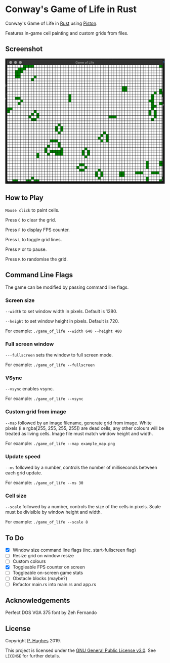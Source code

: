 # Conway's Game of Life in Rust

Conway's Game of Life in [Rust](https://github.com/rust-lang/rust) using [Piston](https://github.com/PistonDevelopers/piston).

Features in-game cell painting and custom grids from files.

## Screenshot

![screenshot](https://raw.githubusercontent.com/phugh/game-of-life/master/game-of-life.png)

## How to Play

```Mouse click``` to paint cells.

Press ```C``` to clear the grid.

Press ```F``` to display FPS counter.

Press ```L``` to toggle grid lines.

Press ```P``` or to pause.

Press ```R``` to randomise the grid.


## Command Line Flags

The game can be modified by passing command line flags.

### Screen size
```--width``` to set window width in pixels. Default is 1280.

```--height``` to set window height in pixels. Default is 720.

For example:
```./game_of_life --width 640 --height 480```

### Full screen window
```---fullscreen``` sets the window to full screen mode.

For example:
```./game_of_life --fullscreen```

### VSync
```--vsync``` enables vsync.

For example:
```./game_of_life --vsync```

### Custom grid from image
```--map``` followed by an image filename, generate grid from image. White pixels (i.e rgba[255, 255, 255, 255]) are dead cells, any other colours will be treated as living cells. Image file must match window height and width.

For example:
```./game_of_life --map example_map.png```

### Update speed
```--ms``` followed by a number, controls the number of milliseconds between each grid update.

For example:
```./game_of_life --ms 30```

### Cell size
```--scale``` followed by a number, controls the size of the cells in pixels. Scale must be divisible by window height and width.

For example:
```./game_of_life --scale 8```

## To Do
- [X] Window size command line flags (inc. start-fullscreen flag)
- [ ] Resize grid on window resize
- [ ] Custom colours
- [X] Toggleable FPS counter on screen
- [ ] Toggleable on-screen game stats
- [ ] Obstacle blocks (maybe?)
- [ ] Refactor main.rs into main.rs and app.rs

## Acknowledgements
Perfect DOS VGA 375 font by Zeh Fernando

## License
Copyright [P. Hughes](https://www.phugh.es) 2019.

This project is licensed under the [GNU General Public License v3.0](https://www.gnu.org/licenses/gpl-3.0.en.html). See ```LICENSE``` for further details.